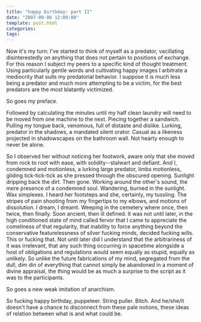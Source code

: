 ```yaml
---
title: "happy birthday: part II"
date: "2007-09-06 12:00:00"
template: post.html
categories: 
tags: 
---
```


Now it's my turn: I've started to think of myself as a predator, vacillating disinterestedly on anything that does not pertain to positions of exchange. For this reason I subject my peers to a specific kind of thought treatment. Using particularly gentle words and cultivating happy images I arbitrate a mediocrity that suits my predatorial behavior. I suppose it is much less being a predator and much more attempting to be a victim, for the best predators are the most blatantly victimized. 

So goes my preface. 

Followed by calculating the minutes until my half clean laundry will need to be moved from one machine to the next. Piecing together a sandwich. Pulling my tongue back, venomous, full of distaste and dislike. Lurking, predator in the shadows, a mandated silent orator. Casual as a likeness projected in shadowscapes on the bathroom wall. Not hearty enough to never be alone. 

So I observed her without noticing her footwork, aware only that she moved from rock to root with ease, with solidity­--stalwart and defiant. And I, condemned and motionless, a lurking large predator, limbs motionless, gliding tick-tick-tick as she pressed through the obscured opening. Sunlight dripping back the dirt. Then gone. Working around the other's sound, the mere presence of a condemned soul. Wandering, burned in the sunlight. Wax simplexes. I heard her footsteps and she, certainly, my tussling. The stripes of pain shooting from my fingertips to my elbows, and motions of dissolution. I dream, I dreamt. Weeping in the cemetery where once, then twice, then finally. Soon ancient, then ill defined. It was not until later, in the high conditioned state of mind called fervor that I came to appreciate the comeliness of that regularity, that inability to force anything beyond the conservative featurelessness of silver fucking minds, decided fucking wills. This or fucking that. Not until later did I understand that the arbitrariness of it was irrelevant, that any such thing occurring in spacetime alongside a host of obligations and regulations would seem equally as stupid, equally as unlikely. So unlike the future fabrications of my mind, segregated from the dull, dim din of everything that cannot simply be abandoned in a moment of divine appraisal, the thing would be as much a surprise to the script as it was to the participants. 

So goes a new weak imitation of anarchism. 

So fucking happy birthday, puppeteer. String puller. Bitch. And he/she/it doesn't have a chance to disconnect from these pale notions, these ideas of relation between what is and what could be.